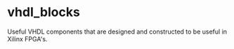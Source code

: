# vhdl_blocks
Useful VHDL components that are designed and constructed to be useful in Xilinx FPGA's.  
